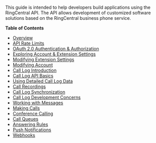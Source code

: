 This guide is intended to help developers build applications using the RingCentral API. The API allows development of customized software solutions based on the RingCentral business phone service.

**Table of Contents**

* [Overview](overview.md)
* [API Rate Limits](rate_limits.md)
* [OAuth 2.0 Authentication & Authorization](oauth.md)
* [Exploring Account & Extension Settings](account_extension.md)
* [Modifying Extension Settings](modifying_extension.md)
* [Modifying Account](modifying_account.md)
* [Call Log Introduction](calllog_introduction.md)
* [Call Log API Basics](calllog_api-basics.md)
* [Using Detailed Call Log Data](calllog_detailed-call-logs.md)
* [Call Recordings](calllog_call-recordings.md)
* [Call Log Synchronization](calllog_sync.md)
* [Call Log Development Concerns](calllog_development-concerns.md)
* [Working with Messages](messages.md)
* [Making Calls](making_calls.md)
* [Conference Calling](conference.md)
* [Call Queues](call_queue.md)
* [Answering Rules](answering_rules.md)
* [Push Notifications](notifications.md)
* [Webhooks](webhooks.md)

